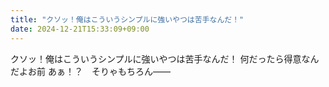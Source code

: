 ```yaml
---
title: "クソッ！俺はこういうシンプルに強いやつは苦手なんだ！"
date: 2024-12-21T15:33:09+09:00
---
```

クソッ！俺はこういうシンプルに強いやつは苦手なんだ！
何だったら得意なんだよお前
あぁ！？　そりゃもちろん――
